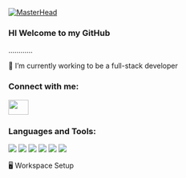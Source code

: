 
  [![MasterHead](https://images.wallpapersden.com/image/download/i-love-coding-log_bW5taWiUmZqaraWkpJRobWllrWdpZWU.jpg)](https://github.com/RadwanTbeileh/)
  
<h3>HI Welcome to my GitHub </h3>
............

🔭 I’m currently working to be a full-stack developer 


<h3 align="left">Connect with me:</h3>
<p align="left">
<a href="https://www.linkedin.com/in/radwan-tbeileh/" target="blank"><img align="center" src="https://cdn.jsdelivr.net/npm/simple-icons@3.0.1/icons/linkedin.svg" alt="" height="30" width="40" /></a>
</p>

<h3 align="left">Languages and Tools:</h3>
<p>
<img src="https://img.shields.io/badge/HTML5-E34F26?style=for-the-badge&logo=html5&logoColor=white">
<img src="https://img.shields.io/badge/JavaScript-323330?style=for-the-badge&logo=javascript&logoColor=F7DF1E">
<img src="https://img.shields.io/badge/React-20232A?style=for-the-badge&logo=react&logoColor=61DAFB">
<img src="https://img.shields.io/badge/Postman-FF6C37?style=for-the-badge&logo=Postman&logoColor=white">
<img src="https://img.shields.io/badge/MongoDB-4EA94B?style=for-the-badge&logo=mongodb&logoColor=white">
<img src="https://img.shields.io/badge/CSS3-1572B6?style=for-the-badge&logo=css3&logoColor=white">

</p>
 
  🖥️ Workspace Setup

    
<!--
**RadwanTbeileh/RadwanTbeileh** is a ✨ _special_ ✨ repository because its `README.md` (this file) appears on your GitHub profile.

Here are some ideas to get you started:



-   on ...
- 🌱 I’m currently learning ...
- 👯 I’m looking to collaborate on ...
- 🤔 I’m looking for help with ...
- 💬 Ask me about ...
- 📫 How to reach me: ...
- 😄 Pronouns: ...
- ⚡ Fun fact: ...
-->
